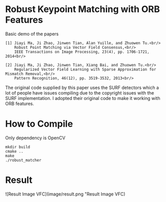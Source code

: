 # Robust Keypoint Matching with ORB Features

Basic demo of the papers

    [1] Jiayi Ma, Ji Zhao, Jinwen Tian, Alan Yuille, and Zhuowen Tu.<br/>
        Robust Point Matching via Vector Field Consensus,<br/>
        IEEE Transactions on Image Processing, 23(4), pp. 1706-1721, 2014<br/>
        
    [2] Jiayi Ma, Ji Zhao, Jinwen Tian, Xiang Bai, and Zhuowen Tu.<br/>
        Regularized Vector Field Learning with Sparse Approximation for Mismatch Removal,<br/>
        Pattern Recognition, 46(12), pp. 3519-3532, 2013<br/>


The original code supplied by this paper uses the SURF detectors which a lot of people have issues compiling due to the copyright issues with the SURF implementation. I adopted their original code to make it working with ORB features. 


# How to Compile
Only dependency is OpenCV
```
mkdir build
cmake ..
make
./robust_matcher
```

# Result
![Result Image VFC](image/result.png "Result Image VFC)

